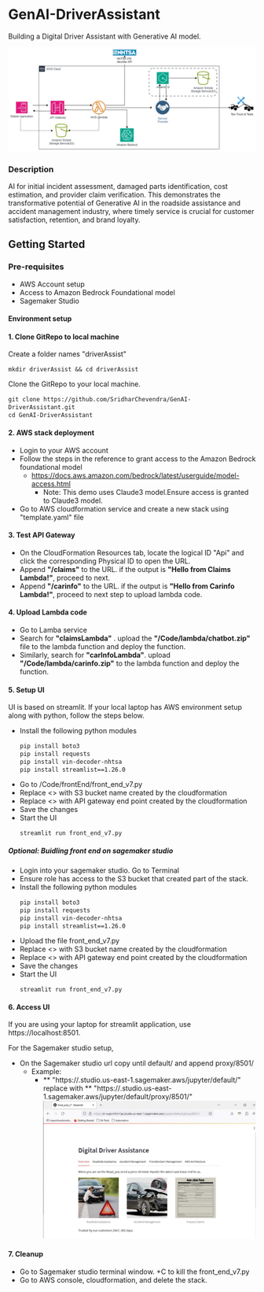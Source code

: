 # GenAI-DriverAssistant

Building a Digital Driver Assistant with Generative AI model.

![Proposed Architecture](https://github.com/SridharChevendra/GenAI-DriverAssistant/blob/98adb77a0a9cd1d23c91c66731545ac32a847c4f/architecture/Digital%20Driver%20Assistant%20Architecture-GenAI_Incident%20management.jpg)

### Description
AI for initial incident assessment, damaged parts identification, cost estimation, and provider claim verification. This demonstrates the transformative potential of Generative AI in the roadside assistance and accident management industry, where timely service is crucial for customer satisfaction, retention, and brand loyalty.
## Getting Started
### Pre-requisites
* AWS Account setup
* Access to Amazon Bedrock Foundational model
* Sagemaker Studio
 
#### Environment setup
#### 1. Clone GitRepo to local machine

Create a folder names "driverAssist"

```
mkdir driverAssist && cd driverAssist

```
Clone the GitRepo to your local machine.
```
git clone https://github.com/SridharChevendra/GenAI-DriverAssistant.git
cd GenAI-DriverAssistant
```
#### 2. AWS stack deployment
* Login to your AWS account
* Follow the steps in the reference to grant access to the Amazon Bedrock foundational model
  - https://docs.aws.amazon.com/bedrock/latest/userguide/model-access.html
    - Note: This demo uses Claude3 model.Ensure access is granted to Claude3 model.
* Go to AWS cloudformation service and create a new stack using "template.yaml" file

#### 3. Test API Gateway
* On the CloudFormation Resources tab, locate the logical ID "Api" and click the corresponding Physical ID to open the URL.
* Append **"/claims"** to the URL. if the output is **"Hello from Claims Lambda!"**, proceed to next.
* Append **"/carinfo"** to the URL. if the output is **"Hello from Carinfo Lambda!"**, proceed to next step to upload lambda code.

#### 4. Upload Lambda code
* Go to Lamba service
* Search for **"claimsLambda"** . upload the **"/Code/lambda/chatbot.zip"** file to the lambda function and deploy the function.
* Similarly, search for **"carInfoLambda"**. upload **"/Code/lambda/carinfo.zip"** to the lambda function and deploy the function.

#### 5. Setup UI
UI is based on streamlit. If your local laptop has AWS environment setup along with python, follow the steps below.
* Install the following python modules
  ```
  pip install boto3
  pip install requests
  pip install vin-decoder-nhtsa
  pip install streamlist==1.26.0
  ```
* Go to /Code/frontEnd/front_end_v7.py
* Replace <<S3 BUCKET NAME>> with S3 bucket name created by the cloudformation
* Replace <<API END POINT>> with API gateway end point created by the cloudformation
* Save the changes
* Start the UI
  ```
  streamlit run front_end_v7.py
  ```
##### Optional: Buidling front end on sagemaker studio
* Login into your sagemaker studio. Go to Terminal
* Ensure role has access to the S3 bucket that created part of the stack.
* Install the following python modules
  ```
  pip install boto3
  pip install requests
  pip install vin-decoder-nhtsa
  pip install streamlist==1.26.0
  ```
* Upload the file front_end_v7.py
* Replace <<S3 BUCKET NAME>> with S3 bucket name created by the cloudformation
* Replace <<API END POINT>> with API gateway end point created by the cloudformation
* Save the changes
* Start the UI
  ```
  streamlit run front_end_v7.py
  ```
#### 6. Access UI
If you are using your laptop for streamlit application, use https://localhost:8501.

For the Sagemaker studio setup,

* On the Sagemaker studio url copy until default/ and append proxy/8501/
  - Example:
    - ** "https://<xxxxx>.studio.us-east-1.sagemaker.aws/jupyter/default/" replace
      with
      ** "https://<xxxxx>.studio.us-east-1.sagemaker.aws/jupyter/default/proxy/8501/"
 ![UI](https://github.com/SridharChevendra/GenAI-DriverAssistant/blob/fd481952baa499bee0d2f6690dd37a242a91e247/images/driverAssistantUI.JPG)

#### 7. Cleanup
* Go to Sagemaker studio terminal window. <Ctrl>+C to kill the front_end_v7.py
* Go to AWS console, cloudformation, and delete the stack.

